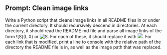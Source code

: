 ## Prompt: Clean image links

Write a Python script that cleans image links in all README files in or under the current directory. It should recursively descend in directories. At each directory, it should read the README.md file and parse all image links of the form ![S](L X) or ![S](L). For each of these, it should replace it with ![](L). For each link that is modified, print a line to console with the relative path of the directory the README file is in, as well as the image path that was replaced.